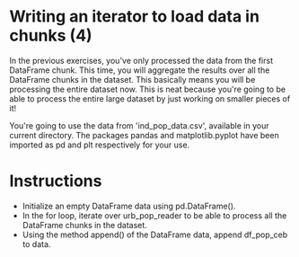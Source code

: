 # Writing an iterator to load data in chunks (4)
In the previous exercises, you've only processed the data from the first DataFrame chunk. This time, you will aggregate the results over all the DataFrame chunks in the dataset. This basically means you will be processing the entire dataset now. This is neat because you're going to be able to process the entire large dataset by just working on smaller pieces of it!

You're going to use the data from 'ind_pop_data.csv', available in your current directory. The packages pandas and matplotlib.pyplot have been imported as pd and plt respectively for your use.

# Instructions
- Initialize an empty DataFrame data using pd.DataFrame().
- In the for loop, iterate over urb_pop_reader to be able to process all the DataFrame chunks in the dataset.
- Using the method append() of the DataFrame data, append df_pop_ceb to data.
